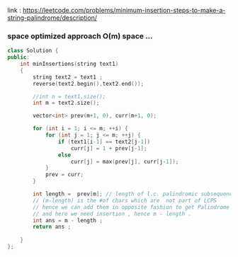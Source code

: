 link : https://leetcode.com/problems/minimum-insertion-steps-to-make-a-string-palindrome/description/

### space optimized approach O(m) space ...

```cpp
class Solution {
public:
    int minInsertions(string text1) 
    {
        string text2 = text1 ;
        reverse(text2.begin(),text2.end());

        //int n = text1.size();
        int m = text2.size();

        vector<int> prev(m+1, 0), curr(m+1, 0);

        for (int i = 1; i <= m; ++i) {
            for (int j = 1; j <= m; ++j) {
                if (text1[i-1] == text2[j-1])
                    curr[j] = 1 + prev[j-1];
                else
                    curr[j] = max(prev[j], curr[j-1]);
            }
            prev = curr;
        }

        int length =  prev[m]; // length of l.c. palindromic subsequence
        // (m-length) is the #of chars which are  not part of LCPS
        // hence we can add them in opposite fashion to get Palindrome
        // and here we need insertion , hence m - length .
        int ans = m - length ;
        return ans ;
    
    }
};

```
